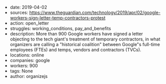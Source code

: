 - date: 2019-04-02
- sources: https://www.theguardian.com/technology/2019/apr/02/google-workers-sign-letter-temp-contractors-protest
- action: open_letter
- struggles: working_conditions, pay_and_benefits
- description: More than 900 Google workers have signed a letter objecting to the tech giant's treatment of temporary contractors, in what organizers are calling a "historical coalition" between Google"s full-time employees (FTEs) and temps, vendors and contractors (TVCs).
- locations: online
- companies: google
- workers: 900
- tags: None
- author: organizejs
